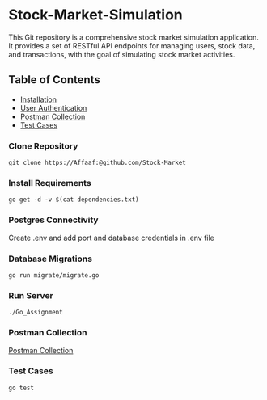 # Stock-Market-Simulation

This Git repository is a comprehensive stock market simulation application. It provides a set of RESTful API endpoints for managing users, stock data, and transactions, with the goal of simulating stock market activities.

## Table of Contents

- [Installation](#installation)
- [User Authentication](#UserAuthentication)
- [Postman Collection](#PostmanCollection)
- [Test Cases](#TestCases)


### Clone Repository
```
git clone https://Affaaf:@github.com/Stock-Market
```

### Install Requirements
```
go get -d -v $(cat dependencies.txt)
```

### Postgres Connectivity
 Create .env and add port and database credentials in .env file 

### Database Migrations
```
go run migrate/migrate.go
``` 

### Run Server
```
./Go_Assignment
```

### Postman Collection

[Postman Collection](https://drive.google.com/file/d/1V3WC91Be8ZUNlEfCTIF2qulH14tT3CKt/view?usp=sharing)

### Test Cases
```go test```